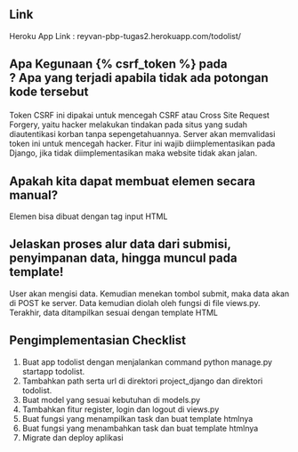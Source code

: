 ## Link

Heroku App Link : reyvan-pbp-tugas2.herokuapp.com/todolist/

## Apa Kegunaan {% csrf_token %} pada <form>? Apa yang terjadi apabila tidak ada potongan kode tersebut
Token CSRF ini dipakai untuk mencegah CSRF atau Cross Site Request Forgery, yaitu hacker melakukan tindakan pada situs yang sudah diautentikasi korban tanpa sepengetahuannya. Server akan memvalidasi token ini untuk mencegah hacker. Fitur ini wajib diimplementasikan pada Django, jika tidak diimplementasikan maka website tidak akan jalan.

## Apakah kita dapat membuat elemen <form> secara manual?
Elemen <form> bisa dibuat dengan tag input HTML

## Jelaskan proses alur data dari submisi, penyimpanan data, hingga muncul pada template!

User akan mengisi data. Kemudian menekan tombol submit, maka data akan di POST ke server. Data kemudian diolah oleh fungsi di file views.py. Terakhir, data ditampilkan sesuai dengan template HTML

## Pengimplementasian Checklist

1. Buat app todolist dengan menjalankan command python manage.py startapp todolist. 
2. Tambahkan path serta url di direktori project_django dan direktori todolist. 
3. Buat model yang sesuai kebutuhan di models.py
4. Tambahkan fitur register, login dan logout di views.py
5. Buat fungsi yang menampilkan task dan buat template htmlnya
6. Buat fungsi yang menambahkan task dan buat template htmlnya
7. Migrate dan deploy aplikasi

